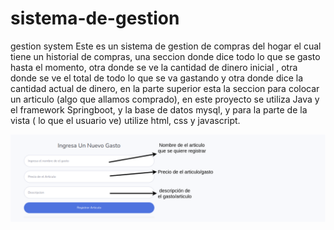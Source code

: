# sistema-de-gestion
 gestion system
 Este es un sistema de gestion de compras del hogar el cual tiene un historial de compras, una seccion donde dice todo lo que se gasto hasta el momento, otra donde se ve la cantidad de dinero inicial , otra donde se ve el total de todo lo que se va gastando y otra donde dice la cantidad actual de dinero, en la parte superior esta la seccion para colocar un articulo (algo que allamos comprado), en este proyecto se utiliza Java y el framework Springboot, y la base de datos mysql, y para la parte de la vista ( lo que el usuario ve) utilize html, css y javascript.
 
<img src="/sistema-de-gestion.parte superior.png" alt="My cool logo"/>
